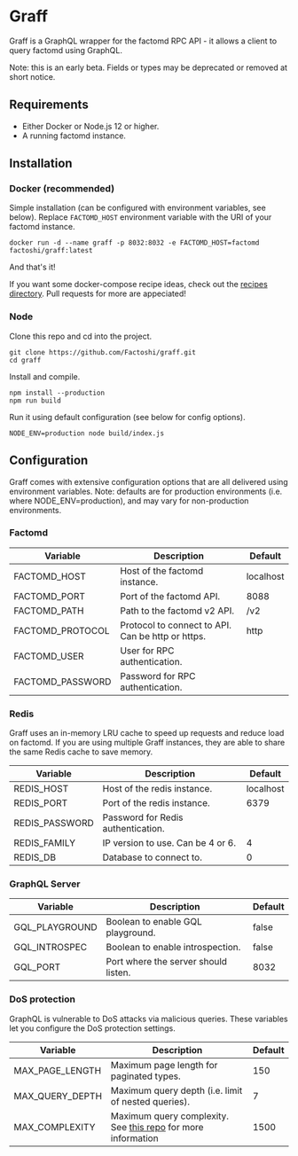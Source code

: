 # Graff

Graff is a GraphQL wrapper for the factomd RPC API - it allows a client to query factomd using GraphQL.

Note: this is an early beta. Fields or types may be deprecated or removed at short notice.

## Requirements

-   Either Docker or Node.js 12 or higher.
-   A running factomd instance.

## Installation

### Docker (recommended)

Simple installation (can be configured with environment variables, see below). Replace `FACTOMD_HOST` environment variable with the URI of your factomd instance.

```
docker run -d --name graff -p 8032:8032 -e FACTOMD_HOST=factomd factoshi/graff:latest
```

And that's it! 

If you want some docker-compose recipe ideas, check out the [recipes directory](recipes). Pull requests for more are appeciated! 

### Node

Clone this repo and cd into the project.

```
git clone https://github.com/Factoshi/graff.git
cd graff
```

Install and compile.

```
npm install --production
npm run build
```

Run it using default configuration (see below for config options).

```
NODE_ENV=production node build/index.js
```

## Configuration

Graff comes with extensive configuration options that are all delivered using environment variables. Note: defaults are for production environments (i.e. where NODE_ENV=production), and may vary for non-production environments.

### Factomd

| Variable         | Description                                       | Default   |
| ---------------- | ------------------------------------------------- | --------- |
| FACTOMD_HOST     | Host of the factomd instance.                     | localhost |
| FACTOMD_PORT     | Port of the factomd API.                          | 8088      |
| FACTOMD_PATH     | Path to the factomd v2 API.                       | /v2       |
| FACTOMD_PROTOCOL | Protocol to connect to API. Can be http or https. | http      |
| FACTOMD_USER     | User for RPC authentication.                      |           |
| FACTOMD_PASSWORD | Password for RPC authentication.                  |           |

### Redis

Graff uses an in-memory LRU cache to speed up requests and reduce load on factomd. If you are using multiple Graff instances, they are able to share the same Redis cache to save memory.

| Variable       | Description                        | Default   |
| -------------- | ---------------------------------- | --------- |
| REDIS_HOST     | Host of the redis instance.        | localhost |
| REDIS_PORT     | Port of the redis instance.        | 6379      |
| REDIS_PASSWORD | Password for Redis authentication. |           |
| REDIS_FAMILY   | IP version to use. Can be 4 or 6.  | 4         |
| REDIS_DB       | Database to connect to.            | 0         |

### GraphQL Server

| Variable       | Description                          | Default |
| -------------- | ------------------------------------ | ------- |
| GQL_PLAYGROUND | Boolean to enable GQL playground.    | false   |
| GQL_INTROSPEC  | Boolean to enable introspection.     | false   |
| GQL_PORT       | Port where the server should listen. | 8032    |

### DoS protection

GraphQL is vulnerable to DoS attacks via malicious queries. These variables let you configure the DoS protection settings.

| Variable        | Description                                                                                                                 | Default |
| --------------- | --------------------------------------------------------------------------------------------------------------------------- | ------- |
| MAX_PAGE_LENGTH | Maximum page length for paginated types.                                                                                    | 150     |
| MAX_QUERY_DEPTH | Maximum query depth (i.e. limit of nested queries).                                                                         | 7       |
| MAX_COMPLEXITY  | Maximum query complexity. See [this repo](https://github.com/4Catalyzer/graphql-validation-complexity) for more information | 1500    |
